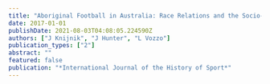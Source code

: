 ```yaml
---
title: "Aboriginal Football in Australia: Race Relations and the Socio-historical Meanings of the 2014 Borroloola Tour to the Brazil World Cup"
date: 2017-01-01
publishDate: 2021-08-03T04:08:05.224590Z
authors: ["J Knijnik", "J Hunter", "L Vozzo"]
publication_types: ["2"]
abstract: ""
featured: false
publication: "*International Journal of the History of Sport*"
---
```


